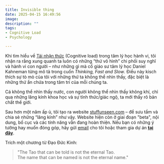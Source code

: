 ```yaml
---
title: Invisible thing
date: 2025-04-15 16:49:56
image: 
description: ""
tags:
- Cognitive Load
- Psychology

---
```


Khi tìm hiểu về [Tải nhận thức](/research/2023-12-13-bias) (Cognitive load) trong tâm lý học hành vi, tôi nhận ra rằng xung quanh ta luôn có những “thứ vô hình” chi phối suy nghĩ và hành vi con người – như những gì mà cố giáo sư tâm lý học Daniel Kahneman từng mô tả trong cuốn *Thinking, Fast and Slow*. Điều này kisch thích sự tò mò của tôi với những thứ ta không thể nhìn thấy, đặc biệt là những thứ ẩn chứa trong tâm trí của mỗi chúng ta.

Cá không thể nhìn thấy nước, con người không thể nhìn thấy không khí, chỉ qua những lăng kính khoa học và sự tỉnh thức/giác ngộ, ta mới thấy rõ bản chất thế giới.

Sau hơn một năm ấp ủ, tôi tạo ra website [stuffunseen.com](https://stuffunseen.com/about/) – để sưu tầm và chia sẻ những “lăng kính” như vậy. Website hiện còn ở giai đoạn "beta", nội dung, bố cục và các tính năng vẫn đang hoàn thiện. Nếu bạn có những ý tưởng hay muốn đóng góp, hãy gửi [email](mailto:sonkdbk@gmail.com) cho tôi hoặc tham gia dự án **[tại đây](https://github.com/sonkd/theunseen/discussions/2)**.

Trích một chương từ Đạo Đức Kinh:

> "The Tao that can be told is not the eternal Tao.\
> The name that can be named is not the eternal name."


